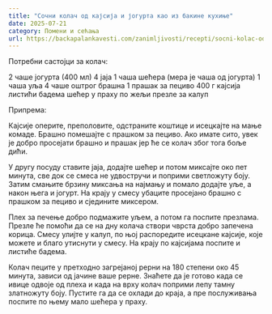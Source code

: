 ```yaml
---
title: "Сочни колач од кајсија и јогурта као из бакине кухиње"
date: 2025-07-21
category: Помени и сећања
url: https://backapalankavesti.com/zanimljivosti/recepti/socni-kolac-od-kajsija-i-jogurta-kao-iz-bakine-kuhinje/
---
```


Потребни састојци за колач:

2 чаше јогурта (400 мл)
4 јаја
1 чаша шећера (мера је чаша од јогурта)
1 чаша уља
4 чаше оштрог брашна
1 прашак за пециво
400 г кајсија
листићи бадема
шећер у праху по жељи
презле за калуп

Припрема:

Кајсије оперите, преполовите, одстраните коштице и исецкајте на мање комаде. Брашно помешајте с прашком за пециво. Ако имате сито, увек је добро просејати брашно и прашак јер ће се колач због тога боље дићи.

У другу посуду ставите јаја, додајте шећер и потом миксајте око пет минута, све док се смеса не удвостручи и поприми светложуту боју. Затим смањите брзину миксања на најмању и помало додајте уље, а након њега и јогурт. На крају у смесу убаците просејано брашно с прашком за пециво и сједините миксером.

Плех за печење добро подмажите уљем, а потом га поспите презлама. Презле ће помоћи да се на дну колача створи чврста добро запечена корица. Смесу улијте у калуп, по њој распоредите исецкане кајсије, које можете и благо утиснути у смесу. На крају по кајсијама поспите и листиће бадема.

Колач пеците у претходно загрејаној рерни на 180 степени око 45 минута, зависи од јачине ваше рерне. Знаћете да је готово када се ивице одвоје од плеха и када на врху колач поприми лепу тамну златножуту боју. Пустите га да се охлади до краја, а пре послуживања поспите по њему мало шећера у праху.
